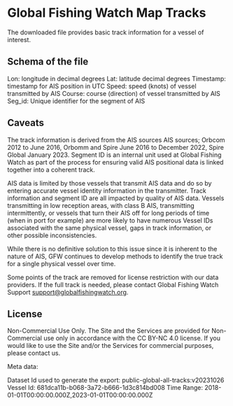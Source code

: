 
# Global Fishing Watch Map Tracks

The downloaded file provides basic track information for a vessel of interest.

## Schema of the file

Lon: longitude in decimal degrees
Lat: latitude decimal degrees
Timestamp: timestamp for AIS position in UTC
Speed: speed (knots) of vessel transmitted by AIS
Course: course (direction) of vessel transmitted by AIS
Seg_id: Unique identifier for the segment of AIS


## Caveats

The track information is derived from the AIS sources AIS sources; Orbcom 2012 to June 2016, Orbomm and Spire June 2016 to December 2022, Spire Global January 2023. Segment ID is an internal unit used at Global Fishing Watch as part of the process for ensuring valid AIS positional data is linked together into a coherent track.

AIS data is limited by those vessels that transmit AIS data and do so by entering accurate vessel identity information in the transmitter. Track information and segment ID are all impacted by quality of AIS data. Vessels transmitting in low reception areas, with class B AIS,  transmitting intermittently, or vessels that turn their AIS off for long periods of time (when in port for example) are more likely to have numerous Vessel IDs associated with the same physical vessel, gaps in track information, or other possible inconsistencies.

While there is no definitive solution to this issue since it is inherent to the nature of AIS, GFW continues to develop methods to identify the true track for a single physical vessel over time.

Some points of the track are removed for license restriction with our data providers. If the full track is needed, please contact Global Fishing Watch Support <support@globalfishingwatch.org>.

## License

Non-Commercial Use Only. The Site and the Services are provided for Non-Commercial use only in accordance with the CC BY-NC 4.0 license. If you would like to use the Site and/or the Services for commercial purposes, please contact us.

Meta data:

Dataset Id used to generate the export: public-global-all-tracks:v20231026
Vessel Id: 681dca11b-b068-3a72-b666-1d3c814bd008
Time Range: 2018-01-01T00:00:00.000Z,2023-01-01T00:00:00.000Z

